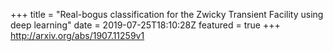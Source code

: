 +++
title = "Real-bogus classification for the Zwicky Transient Facility using deep   learning"
date = 2019-07-25T18:10:28Z
featured = true
+++
http://arxiv.org/abs/1907.11259v1